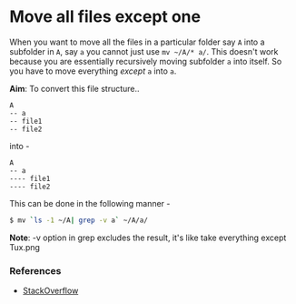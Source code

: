 # Move all files except one


When you want to move all the files in a particular folder say `A` into a subfolder in `A`, say `a` you cannot just use `mv ~/A/* a/`. This doesn't work because you are essentially recursively moving subfolder `a` into itself. So you have to move everything _except_ `a` into `a`.

**Aim**: To convert this file structure..
```
A
-- a
-- file1
-- file2
```

into - 

```
A
-- a
---- file1
---- file2
```


This can be done in the following manner -  

```bash
$ mv `ls -1 ~/A| grep -v a` ~/A/a/
```

**Note**: -v option in grep excludes the result, it's like take everything except Tux.png


### References

* [StackOverflow](https://stackoverflow.com/a/41300731/4411757)
